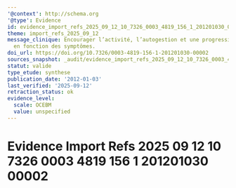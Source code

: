 ```yaml
---
'@context': http://schema.org
'@type': Evidence
id: evidence_import_refs_2025_09_12_10_7326_0003_4819_156_1_201201030_00002
theme: import_refs_2025_09_12
message_clinique: Encourager l’activité, l’autogestion et une progression graduée
  en fonction des symptômes.
doi_url: https://doi.org/10.7326/0003-4819-156-1-201201030-00002
sources_snapshot: _audit/evidence_import_refs_2025_09_12_10_7326_0003_4819_156_1_201201030_00002.json
statut: valide
type_etude: synthese
publication_date: '2012-01-03'
last_verified: '2025-09-12'
retraction_status: ok
evidence_level:
  scale: OCEBM
  value: unspecified
---
```

# Evidence Import Refs 2025 09 12 10 7326 0003 4819 156 1 201201030 00002

